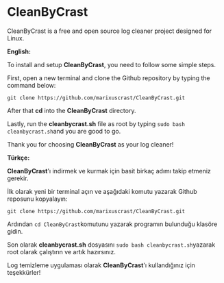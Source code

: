 # CleanByCrast
CleanByCrast is a free and open source log cleaner project designed for Linux.

**English:** 

To install and setup **CleanByCrast**, you need to follow some simple steps.

First, open a new terminal and clone the Github repository by typing the command below:

```git clone https://github.com/marixuscrast/CleanByCrast.git```

After that **cd** into the **CleanByCrast** directory.

Lastly, run the **cleanbycrast.sh** file as root by typing ```sudo bash cleanbycrast.sh```and you are good to go.

Thank you for choosing **CleanByCrast** as your log cleaner!

**Türkçe:**

**CleanByCrast**'ı indirmek ve kurmak için basit birkaç adımı takip etmeniz gerekir.

İlk olarak yeni bir terminal açın ve aşağıdaki komutu yazarak Github reposunu kopyalayın:

```git clone https://github.com/marixuscrast/CleanByCrast.git```

Ardından ```cd CleanByCrast```komutunu yazarak programın bulunduğu klasöre gidin.

Son olarak **cleanbycrast.sh** dosyasını ```sudo bash cleanbycrast.sh```yazarak root olarak çalıştırın ve artık hazırsınız.

Log temizleme uygulaması olarak **CleanByCrast**'ı kullandığınız için teşekkürler!
